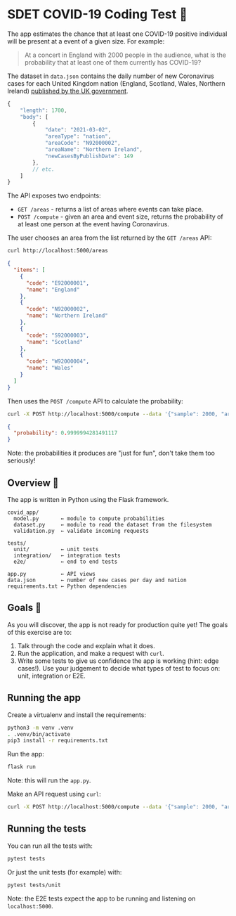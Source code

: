 # SDET COVID-19 Coding Test 🦠

The app estimates the chance that at least one COVID-19 positive
individual will be present at a event of a given size. For example:

> At a concert in England with 2000 people in the audience, what is the
> probability that at least one of them currently has COVID-19?

The dataset in `data.json` contains the daily number of new Coronavirus cases
for each United Kingdom nation (England, Scotland, Wales, Northern Ireland)
[published by the UK government](https://coronavirus.data.gov.uk/).

```javascript
{
    "length": 1700,
    "body": [
        {
            "date": "2021-03-02",
            "areaType": "nation",
            "areaCode": "N92000002",
            "areaName": "Northern Ireland",
            "newCasesByPublishDate": 149
        },
        // etc.
    ]
}
```

The API exposes two endpoints:

* `GET /areas` - returns a list of areas where events can take place.
* `POST /compute` - given an area and event size, returns the probability
  of at least one person at the event having Coronavirus.

The user chooses an area from the list returned by the `GET /areas` API:

```bash
curl http://localhost:5000/areas
```

```json
{
  "items": [
    {
      "code": "E92000001",
      "name": "England"
    },
    {
      "code": "N92000002",
      "name": "Northern Ireland"
    },
    {
      "code": "S92000003",
      "name": "Scotland"
    },
    {
      "code": "W92000004",
      "name": "Wales"
    }
  ]
}
```

Then uses the `POST /compute` API to calculate the probability:

```bash
curl -X POST http://localhost:5000/compute --data '{"sample": 2000, "area_code": "E92000001"}'
```

```json
{
  "probability": 0.9999994281491117
}
```

Note: the probabilities it produces are "just for fun", don't take them too seriously!

## Overview 🔭

The app is written in Python using the Flask framework.

```
covid_app/
  model.py       ← module to compute probabilities
  dataset.py     ← module to read the dataset from the filesystem
  validation.py  ← validate incoming requests

tests/
  unit/          ← unit tests
  integration/   ← integration tests
  e2e/           ← end to end tests

app.py           ← API views
data.json        ← number of new cases per day and nation
requirements.txt ← Python dependencies
```

## Goals 🎯

As you will discover, the app is not ready for production quite yet! The goals of this exercise are to:

1. Talk through the code and explain what it does.
2. Run the application, and make a request with `curl`.
3. Write some tests to give us confidence the app is working (hint: edge cases!).
   Use your judgement to decide what types of test to focus on: unit, integration or E2E.

## Running the app

Create a virtualenv and install the requirements:

```bash
python3 -m venv .venv
. .venv/bin/activate
pip3 install -r requirements.txt
```

Run the app:

```bash
flask run
```

Note: this will run the `app.py`.

Make an API request using `curl`:

```bash
curl -X POST http://localhost:5000/compute --data '{"sample": 2000, "area_code": "E92000001"}'
```

## Running the tests

You can run all the tests with:

```bash
pytest tests
```

Or just the unit tests (for example) with:

```bash
pytest tests/unit
```

Note: the E2E tests expect the app to be running and listening on `localhost:5000`.

